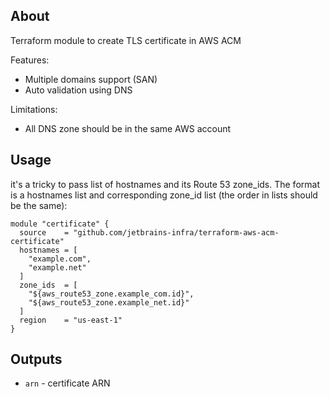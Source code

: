 ## About
Terraform module to create TLS certificate in AWS ACM

Features: 
* Multiple domains support (SAN)
* Auto validation using DNS

Limitations:
* All DNS zone should be in the same AWS account

## Usage
 
it's a tricky to pass list of hostnames and its Route 53 zone_ids. The format is a hostnames list 
and corresponding zone_id list (the order in lists should be the same):

```
module "certificate" {
  source    = "github.com/jetbrains-infra/terraform-aws-acm-certificate"
  hostnames = [
    "example.com",
    "example.net"
  ]
  zone_ids  = [
    "${aws_route53_zone.example_com.id}",
    "${aws_route53_zone.example_net.id}"
  ]
  region    = "us-east-1"
}
```

## Outputs

* `arn` - certificate ARN